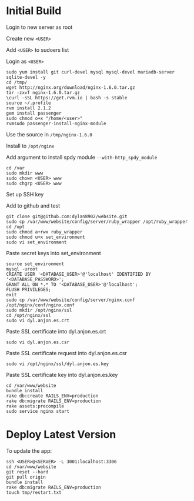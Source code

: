 Initial Build
=============

Login to new server as root

Create new `<USER>`

Add `<USER>` to sudoers list

Login as `<USER>`

	sudo yum install git curl-devel mysql mysql-devel mariadb-server sqlite-devel -y
	cd /tmp/
	wget http://nginx.org/download/nginx-1.6.0.tar.gz
	tar -zxvf nginx-1.6.0.tar.gz
	\curl -sSL https://get.rvm.io | bash -s stable
	source ~/.profile
	rvm install 2.1.2
	gem install passenger
	sudo chmod o+x "/home/<user>"
	rvmsudo passenger-install-nginx-module

Use the source in `/tmp/nginx-1.6.0`

Install to `/opt/nginx`

Add argument to install spdy module `--with-http_spdy_module`

	cd /var
	sudo mkdir www
	sudo chown <USER> www
	sudo chgrp <USER> www

Set up SSH key

Add to github and test

	git clone git@github.com:dylan8902/website.git
	sudo cp /var/www/website/config/server/ruby_wrapper /opt/ruby_wrapper
	cd /opt
	sudo chmod a+rwx ruby_wrapper
	sudo chmod u+x set_environment
	sudo vi set_environment

Paste secret keys into set_environment

	source set_environment
	mysql -uroot
	CREATE USER '<DATABASE_USER>'@'localhost' IDENTIFIED BY '<DATABASE_PASSWORD>';
	GRANT ALL ON *.* TO '<DATABASE_USER>'@'localhost';
	FLUSH PRIVILEGES;
	exit
	sudo cp /var/www/website/config/server/nginx.conf /opt/nginx/conf/nginx.conf
	sudo mkdir /opt/nginx/ssl
	cd /opt/nginx/ssl
	sudo vi dyl.anjon.es.crt

Paste SSL certificate into dyl.anjon.es.crt

	sudo vi dyl.anjon.es.csr

Paste SSL certificate request into dyl.anjon.es.csr

	sudo vi /opt/nginx/ssl/dyl.anjon.es.key

Paste SSL certificate key into dyl.anjon.es.key

	cd /var/www/website
	bundle install
	rake db:create RAILS_ENV=production
	rake db:migrate RAILS_ENV=production
	rake assets:precompile
	sudo service nginx start


Deploy Latest Version
=====================

To update the app:

	ssh <USER>@<SERVER> -L 3001:localhost:3306
	cd /var/www/website
	git reset --hard
	git pull origin
	bundle install
	rake db:migrate RAILS_ENV=production
	touch tmp/restart.txt
